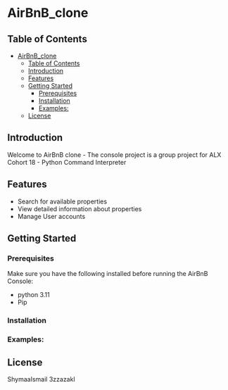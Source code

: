 # AirBnB_clone

## Table of Contents
- [AirBnB\_clone](#airbnb_clone)
  - [Table of Contents](#table-of-contents)
  - [Introduction](#introduction)
  - [Features](#features)
  - [Getting Started](#getting-started)
    - [Prerequisites](#prerequisites)
    - [Installation](#installation)
    - [Examples:](#examples)
  - [License](#license)


## Introduction
Welcome to AirBnB clone - The console project is a group project for ALX Cohort 18 - Python Command Interpreter


## Features
   - Search for available properties
   - View detailed information about properties
   - Manage User accounts

## Getting Started


### Prerequisites
Make sure you have the following installed before running the AirBnB Console:
   - python 3.11
   - Pip


### Installation




### Examples:


## License
ShymaaIsmail
3zzazakl
